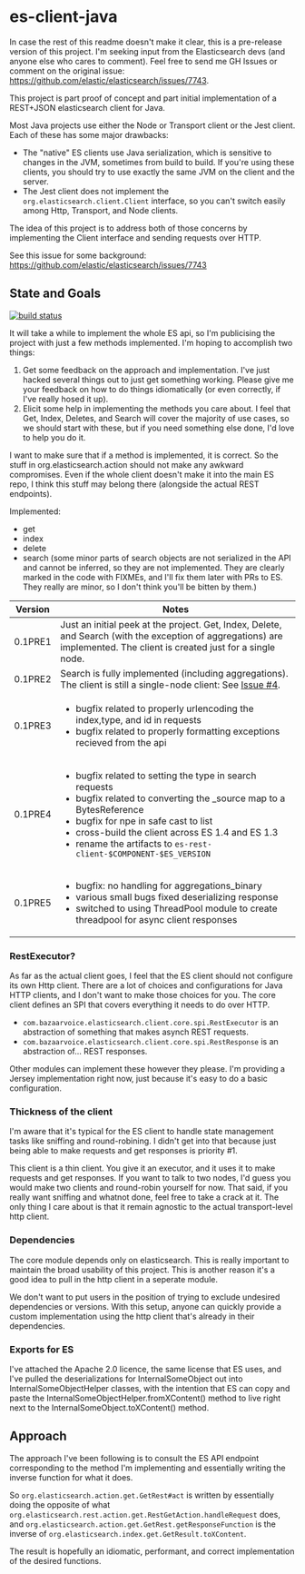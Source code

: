 es-client-java
==============

In case the rest of this readme doesn't make it clear, this is a pre-release version of this project. I'm seeking input from the Elasticsearch devs (and anyone else who cares to comment). Feel free to send me GH Issues or comment on the original issue: https://github.com/elastic/elasticsearch/issues/7743.

This project is part proof of concept and part initial implementation of a REST+JSON elasticsearch client for Java.

Most Java projects use either the Node or Transport client or the Jest client. Each of these has some major drawbacks:

* The "native" ES clients use Java serialization, which is sensitive to changes in the JVM, sometimes from build to build. If you're using these clients, you should try to use
  exactly the same JVM on the client and the server.
* The Jest client does not implement the ```org.elasticsearch.client.Client``` interface, so you can't switch easily among Http, Transport, and Node clients.

The idea of this project is to address both of those concerns by implementing the Client interface and sending requests over HTTP.

See this issue for some background: https://github.com/elastic/elasticsearch/issues/7743

State and Goals
-----

[![build status](https://travis-ci.org/vvcephei/es-client-java.svg?branch=master)](https://travis-ci.org/vvcephei/es-client-java)

It will take a while to implement the whole ES api, so I'm publicising the project with just a few methods implemented. I'm hoping to accomplish two things:

1. Get some feedback on the approach and implementation. I've just hacked several things out to just get something working. Please give me your feedback on how to do things idiomatically (or even correctly, if I've really hosed it up).
2. Elicit some help in implementing the methods you care about. I feel that Get, Index, Deletes, and Search will cover the majority of use cases, so we should start with these, but if you need something else done, I'd love to help you do it.

I want to make sure that if a method is implemented, it is correct. So the stuff in org.elasticsearch.action should not make any awkward compromises.
Even if the whole client doesn't make it into the main ES repo, I think this stuff may belong there (alongside the actual REST endpoints).

Implemented:

* get
* index
* delete
* search (some minor parts of search objects are not serialized in the API and cannot be inferred, so they are not implemented. They are clearly marked in the code with FIXMEs, and I'll fix them later with PRs to ES. They really are minor, so I don't think you'll be bitten by them.)


|Version|Notes|
|-------|-----|
|0.1PRE1|Just an initial peek at the project. Get, Index, Delete, and Search (with the exception of aggregations) are implemented. The client is created just for a single node.|
|0.1PRE2|Search is fully implemented (including aggregations). The client is still a single-node client: See [Issue #4](https://github.com/vvcephei/es-client-java/issues/4).|
|0.1PRE3|<ul><li>bugfix related to properly urlencoding the index,type, and id in requests</li><li>bugfix related to properly formatting exceptions recieved from the api</li></ul>|
|0.1PRE4|<ul><li>bugfix related to setting the type in search requests</li><li>bugfix related to converting the _source map to a BytesReference</li><li>bugfix for npe in safe cast to list</li><li>cross-build the client across ES 1.4 and ES 1.3</li><li>rename the artifacts to `es-rest-client-$COMPONENT-$ES_VERSION`</li></ul>|
|0.1PRE5|<ul><li>bugfix: no handling for aggregations_binary</li><li>various small bugs fixed deserializing response</li><li>switched to using ThreadPool module to create threadpool for async client responses</li></ul>|

### RestExecutor?
As far as the actual client goes, I feel that the ES client should not configure its own Http client. There are a lot of choices and configurations for Java HTTP clients,
and I don't want to make those choices for you. The core client defines an SPI that covers everything it needs to do over HTTP.

* ```com.bazaarvoice.elasticsearch.client.core.spi.RestExecutor``` is an abstraction of something that makes asynch REST requests.
* ```com.bazaarvoice.elasticsearch.client.core.spi.RestResponse``` is an abstraction of... REST responses.

Other modules can implement these however they please. I'm providing a Jersey implementation right now, just because it's easy to do a basic configuration.

### Thickness of the client

I'm aware that it's typical for the ES client to handle state management tasks like sniffing and round-robining. I didn't get into that because just
being able to make requests and get responses is priority #1.

This client is a thin client. You give it an executor, and it uses it to make requests and get responses. If you want to talk to two nodes, I'd guess you would make two clients
and round-robin yourself for now. That said, if you really want sniffing and whatnot done, feel free to take a crack at it. The only thing I care about is that it remain agnostic
to the actual transport-level http client.

### Dependencies

The core module depends only on elasticsearch. This is really important to maintain the broad usability of this project. This is another reason it's a good idea
to pull in the http client in a seperate module.

We don't want to put users in the position of trying to exclude undesired dependencies or versions. With this setup, anyone can quickly provide a custom implementation using
the http client that's already in their dependencies.

### Exports for ES

I've attached the Apache 2.0 licence, the same license that ES uses, and I've pulled the deserializations for InternalSomeObject out into InternalSomeObjectHelper classes, with the intention that ES can copy and paste the InternalSomeObjectHelper.fromXContent() method to live right next to the InternalSomeObject.toXContent() method.

Approach
--------

The approach I've been following is to consult the ES API endpoint corresponding to the method I'm implementing and essentially writing the inverse function for what it does.

So ```org.elasticsearch.action.get.GetRest#act``` is written by essentially doing the opposite of what ```org.elasticsearch.rest.action.get.RestGetAction.handleRequest``` does,
and ```org.elasticsearch.action.get.GetRest.getResponseFunction``` is the inverse of ```org.elasticsearch.index.get.GetResult.toXContent```.

The result is hopefully an idiomatic, performant, and correct implementation of the desired functions.



